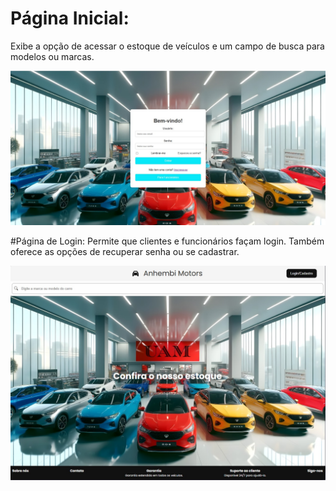 # Página Inicial:
Exibe a opção de acessar o estoque de veículos e um campo de busca para modelos ou marcas.

![image alt](https://github.com/garrotii/A3/blob/e1bd681e36a882a0259cb33d08d538d14df86e08/LoginTeste.jpeg)

#Página de Login:
Permite que clientes e funcionários façam login. Também oferece as opções de recuperar senha ou se cadastrar.

![image alt](https://github.com/garrotii/A3/blob/b369f93ad5520253b662bdfbb1a398ccbbb0403b/InicialTeste.jpeg)
